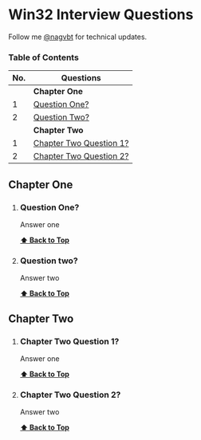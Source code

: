# Win32 Interview Questions

Follow me [@nagvbt](https://twitter.com/NagVbt) for technical updates.

### Table of Contents

| No. | Questions                                          |
| --- | -------------------------------------------------- |
|     | **Chapter One**                                    |
| 1   | [Question One?](#question-one)                     |
| 2   | [Question Two?](#question-two)                     |
|     | **Chapter Two**                                    |
| 1   | [Chapter Two Question 1?](#chapter-two-question-1) |
| 2   | [Chapter Two Question 2?](#chapter-two-question-2) |

## Chapter One

1. ### Question One?

   Answer one

   **[⬆ Back to Top](#table-of-contents)**

2. ### Question two?

   Answer two

   **[⬆ Back to Top](#table-of-contents)**

## Chapter Two

1. ### Chapter Two Question 1?

   Answer one

   **[⬆ Back to Top](#table-of-contents)**

2. ### Chapter Two Question 2?

   Answer two

   **[⬆ Back to Top](#table-of-contents)**
